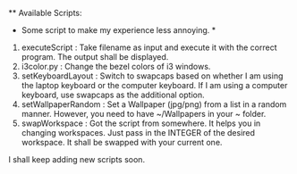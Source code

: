 ** Available Scripts:
* Some script to make my experience less annoying. * 
1. executeScript : Take filename as input and execute it with the correct program. The output shall be displayed.
2. i3color.py : Change the bezel colors of i3 windows.
3. setKeyboardLayout : Switch to swapcaps based on whether I am using the laptop keyboard or the computer keyboard. If I am using a computer keyboard, use swapcaps as the additional option.
4. setWallpaperRandom : Set a Wallpaper (jpg/png) from a list in a random manner. However, you need to have ~/Wallpapers in your ~ folder.
5. swapWorkspace : Got the script from somewhere. It helps you in changing workspaces. Just pass in the INTEGER of the desired workspace. It shall be swapped with your current one. 


I shall keep adding new scripts soon. 
